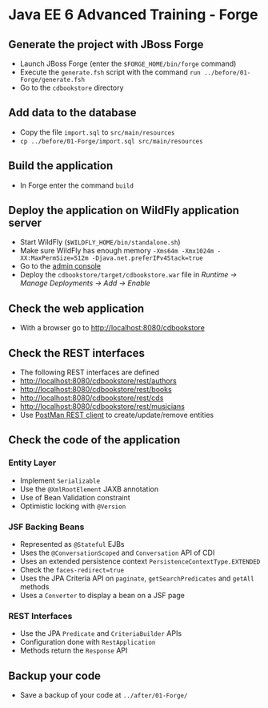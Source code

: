 # Java EE 6 Advanced Training - Forge

## Generate the project with JBoss Forge

* Launch JBoss Forge (enter the `$FORGE_HOME/bin/forge` command)
* Execute the `generate.fsh` script with the command `run ../before/01-Forge/generate.fsh` 
* Go to the `cdbookstore` directory

## Add data to the database
 
* Copy the file `import.sql` to `src/main/resources`
* `cp ../before/01-Forge/import.sql src/main/resources`

## Build the application

* In Forge enter the command `build` 

## Deploy the application on WildFly application server

* Start WildFly (`$WILDFLY_HOME/bin/standalone.sh`)
* Make sure WildFly has enough memory `-Xms64m -Xmx1024m -XX:MaxPermSize=512m -Djava.net.preferIPv4Stack=true`
* Go to the [admin console](http://localhost:9990/)
* Deploy the `cdbookstore/target/cdbookstore.war` file in _Runtime -> Manage Deployments -> Add -> Enable_

## Check the web application

* With a browser go to [http://localhost:8080/cdbookstore]()

## Check the REST interfaces

* The following REST interfaces are defined
* [http://localhost:8080/cdbookstore/rest/authors]()
* [http://localhost:8080/cdbookstore/rest/books]()
* [http://localhost:8080/cdbookstore/rest/cds]()
* [http://localhost:8080/cdbookstore/rest/musicians]()
* Use [PostMan REST client](https://chrome.google.com/webstore/detail/postman-rest-client/fdmmgilgnpjigdojojpjoooidkmcomcm) to create/update/remove entities

## Check the code of the application

### Entity Layer

* Implement `Serializable` 
* Use the `@XmlRootElement` JAXB annotation
* Use of Bean Validation constraint
* Optimistic locking with `@Version` 

### JSF Backing Beans

* Represented as `@Stateful` EJBs
* Uses the `@ConversationScoped` and `Conversation` API of CDI
* Uses an extended persistence context `PersistenceContextType.EXTENDED`
* Check the `faces-redirect=true`
* Uses the JPA Criteria API on `paginate`, `getSearchPredicates` and `getAll` methods
* Uses a `Converter` to display a bean on a JSF page

### REST Interfaces

* Use the JPA `Predicate` and `CriteriaBuilder` APIs
* Configuration done with `RestApplication`
* Methods return the `Response` API

## Backup your code

* Save a backup of your code at `../after/01-Forge/`
